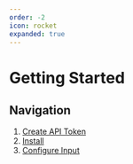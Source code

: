 ```yaml
---
order: -2
icon: rocket
expanded: true
---
```


# Getting Started

## Navigation

1. [Create API Token](token.md)
2. [Install](install.md)
3. [Configure Input](input.md)
